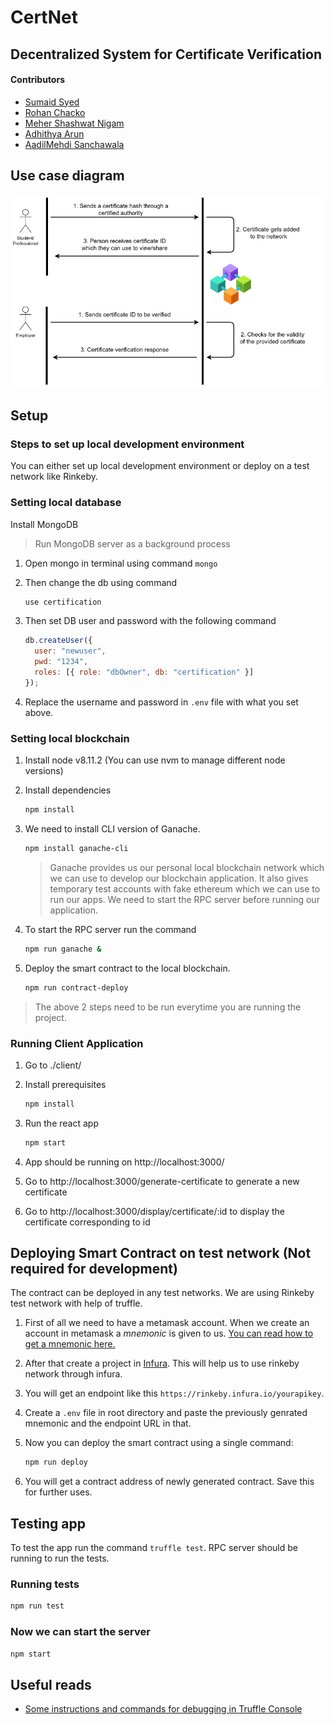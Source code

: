 # CertNet
## Decentralized System for Certificate Verification

#### Contributors
* [Sumaid Syed](https://github.com/Sumaid)
* [Rohan Chacko](https://github.com/RohanChacko)
* [Meher Shashwat Nigam](https://github.com/ShashwatNigam99)
* [Adhithya Arun](https://github.com/adhithyaarun)
* [AadilMehdi Sanchawala](https://github.com/aadilmehdis)

## Use case diagram
![usecase](./documents/usecase.png)


## Setup

### Steps to set up local development environment

You can either set up local development environment or deploy on a test network like Rinkeby.

### Setting local database

Install MongoDB

> Run MongoDB server as a background process

1. Open mongo in terminal using command `mongo`

2. Then change the db using command

   ```bash
   use certification
   ```

3. Then set DB user and password with the following command

   ```javascript
   db.createUser({
     user: "newuser",
     pwd: "1234",
     roles: [{ role: "dbOwner", db: "certification" }]
   });
   ```

4. Replace the username and password in  `.env` file with what you set above.

### Setting local blockchain

1. Install node v8.11.2 (You can use nvm to manage different node versions)
2. Install dependencies

   ```bash
   npm install
   ```

3. We need to install CLI version of Ganache.

   ```bash
   npm install ganache-cli
   ```

   > Ganache provides us our personal local blockchain network which we can use to develop our blockchain application. It also gives temporary test accounts with fake ethereum which we can use to run our apps. We need to start the RPC server before running our application.

4. To start the RPC server run the command

   ```bash
   npm run ganache &
   ```

5. Deploy the smart contract to the local blockchain.

   ```bash
   npm run contract-deploy
   ```

> The above 2 steps need to be run everytime you are running the project.


### Running Client Application

1. Go to ./client/
2. Install prerequisites

   ```bash
   npm install
   ```

3. Run the react app

   ```bash
   npm start
   ```

4. App should be running on http://localhost:3000/
5. Go to http://localhost:3000/generate-certificate to generate a new certificate
6. Go to http://localhost:3000/display/certificate/:id to display the certificate corresponding to id


## Deploying Smart Contract on test network (Not required for development)

The contract can be deployed in any test networks. We are using Rinkeby test network with help of truffle.

1. First of all we need to have a metamask account. When we create an account in metamask a _mnemonic_ is given to us. [You can read how to get a mnemonic here.](https://support.dex.top/hc/en-us/articles/360004125614-How-to-Create-Mnemonic-Phrase-with-MetaMask-)

1. After that create a project in [Infura](https://infura.io). This will help us to use rinkeby network through infura.

1. You will get an endpoint like this `https://rinkeby.infura.io/yourapikey`.

1. Create a `.env` file in root directory and paste the previously genrated mnemonic and the endpoint URL in that.

1. Now you can deploy the smart contract using a single command:

   ```BASH
   npm run deploy
   ```

1. You will get a contract address of newly generated contract. Save this for further uses.

## Testing app

To test the app run the command `truffle test`. RPC server should be running to run the tests.

### Running tests

```bash
npm run test
```

### Now we can start the server

```bash
npm start
```

## Useful reads

- [Some instructions and commands for debugging in Truffle Console](./instructions/COMMANDS.md)

